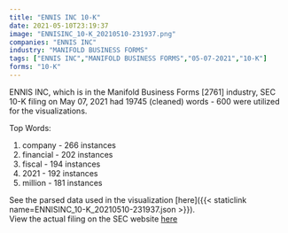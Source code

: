 ```yaml
---
title: "ENNIS INC 10-K"
date: 2021-05-10T23:19:37
image: "ENNISINC_10-K_20210510-231937.png"
companies: "ENNIS INC"
industry: "MANIFOLD BUSINESS FORMS"
tags: ["ENNIS INC","MANIFOLD BUSINESS FORMS","05-07-2021","10-K"]
forms: "10-K"
---
```

ENNIS INC, which is in the Manifold Business Forms [2761] industry, SEC 10-K filing on May 07, 2021 had 19745 (cleaned) words - 600 were utilized for the visualizations.

Top Words:
1. company - 266 instances
2. financial - 202 instances
3. fiscal - 194 instances
4. 2021 - 192 instances
5. million - 181 instances


See the parsed data used in the visualization [here]({{< staticlink name=ENNISINC_10-K_20210510-231937.json >}}).  
View the actual filing on the SEC website [here](https://www.sec.gov/Archives/edgar/data/33002/0001564590-21-025391.txt)